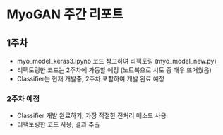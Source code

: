 # MyoGAN 주간 리포트

## 1주차

* myo_model_keras3.ipynb 코드 참고하여 리팩토링 (myo_model_new.py)
* 리팩토링한 코드는 2주차에 가동할 예정 (노트북으로 시도 중 매우 뜨거웠음)
* Classifier는 현재 개발중, 2주차 포함하여 개발 완료 예정

### 2주차 예정

* Classifier 개발 완료하기, 가장 적절한 전처리 메소드 사용
* 리팩토링한 코드 사용, 결과 추출